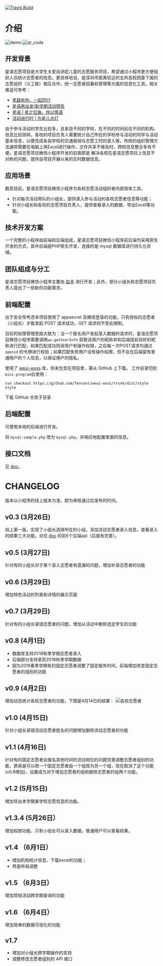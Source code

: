 [![Travis Build](https://travis-ci.com/zhaofeng-shu33/xingyu.svg?branch=master)](https://travis-ci.com/zhaofeng-shu33/xingyu)
# 介绍
![demo](assets/demo.gif)
![qr_code](assets/qr_code.jpg)
## 开发背景
星语志愿项目是大学生关爱自闭症儿童的志愿服务项目，希望通过小程序更方便组织人员统计志愿者的信息。更具体地说，是深圳市距离较近的五所高校团委下属的志愿组织（义工联）相互合作，统一志愿者招募和管理等方面的信息化工具。相关推送可参考：

* [星路有你，一起同行](https://mp.weixin.qq.com/s/byIknsUz62tn1YJlp10byQ)
* [星语再出发|新学期活动预告](https://mp.weixin.qq.com/s/hSAWZha7Tkq2MzG_uOD06Q)
* [星语 | 星之后裔，伴以情语](https://mp.weixin.qq.com/s/VM50R464I1mo3E6GOoEZew)
* [活动进行时 | 为星儿点灯](https://mp.weixin.qq.com/s/RyINo_CrGJZAUaHekhHcPg)

由于参与活动的学生比较多，且来自不同的学校，在不同的时间前往不同的机构，信息比较琐碎。各校的项目负责人需要统计自己所在的学校参与活动的同学与活动基本信息，以便完成各自学校的交通报销与志愿工时的录入等。传统的组织管理方法通常需要在电脑上用Excel进行操作，文件共享不够及时，跨校信息整合多有不便。星语志愿项目微信小程序开发的初衷即是
解决各校在星语志愿项目上信息不对称的问题，提供自项目开展以来的实时数据信息。

## 应用场景

截至目前，星语志愿项目微信小程序为各校志愿活动组织者内部效率工具。

* 针对每次活动带队的小组长，提供录入参与活动的各校志愿者信息等功能；
* 针对小组长和各校的志愿项目负责人，提供查看录入的数据、导出Excel等功能。

## 技术开发方案

一个完整的小程序由前端和后端组成，星语志愿项目微信小程序前后端均采用原生开发的方式，其中后端是PHP原生开发，连接的是 mysql 数据库进行持久化存储。

## 团队组成与分工

星语志愿项目微信小程序主要由 [赵丰](https://github.com/zhaofeng-shu33) 进行开发；此外，部分小组长和志愿项目负责人提出了一些新的功能需求。

## 前端配置
出于安全性考虑本项目使用了 appsecret 及微信登录的功能，只有授权的志愿者（小组长）才能发起 POST 请求成功，GET 请求则不受此限制。

目前的权限管理思路大致为：当一个匿名用户发起录入数据的请求时，星语志愿项目微信小程序需要调用`wx.getUserInfo` 获取该用户的昵称并和后端提前存好的昵称进行匹配，如果匹配成功则该用户有操作权限，之后每一次POST请求均通过 `openid` 的令牌进行校验；如果匹配失败用户没有操作权限，但不会在后端留有普通用户的个人信息，以保证用户的隐私。

使用了 [weui-wxss](https://github.com/Tencent/weui-wxss) 库，但未包含在项目里，需从 GitHub 上下载。
工作目录切到 `mini-program`后使用：
```shell
svn checkout https://github.com/Tencent/weui-wxss/trunk/dist/style style
```
下载 GitHub 仓库子目录

## 后端配置
可使用本地的后端进行开发。

将 `mysql-sample.php` 改为 `mysql.php`，并相应地配置里面的信息。

## 接口文档
见 [doc](doc/doc.md)。

# CHANGELOG
版本以小程序的线上版本为准，即为审核通过后发布的时间。

## v0.3 (3月26日)
线上第一版，实现了小组长选择所在的小组，添加流动志愿者录入信息，查看录入的结果三大功能。对应 [doc](doc/doc.md) 的前6个后端api（后面有完善）。

## v0.5 (3月27日)
针对有的小组长对于某个录入志愿者有遗漏的问题，增加补录志愿者的功能
 
## v0.6 (3月29日)
增加特色活动的列表和详情的展示页面

## v0.7 (3月29日)
针对有的小组长录错志愿者的问题，增加从活动中删除选定学生的功能

## v0.8 (4月1日)
* 数据库支持2018秋季学期志愿者录入
* 后端部分支持拿到2018秋季学期数据
* 因为2019春季学期有的固定志愿者调整了固定服务时间，前端增加改变固定志愿者的组别的功能

## v0.9 (4月2日)
增加动态统计各校志愿者的功能，下图是4月14日的结果：
![各校志愿者](assets/volunteer_statistics.jpg)

## v1.0 (4月15日)
针对小组长录错流动志愿者姓名的问题增加删除流动志愿者的功能

## v1.1 (4月16日)
针对有的固定志愿者会报名其他时间的流动岗位的问题完善调整志愿者组别的功能，原来是可以把一个固定志愿者由一个组改为另一个组，现在取消了这个功能(v0.8增加)，设置成为对于增加志愿者的组和删除志愿者的组两个功能。

## v1.2 (5月15日)
增加导出本学期某学校志愿信息的功能。

## v1.3.4 (5月26日）
增加权限功能，只有小组长可以录入数据，普通用户可以查看结果。

## v1.4 （6月1日）
* 增加机构统计信息、下载excel的功能；
* 界面布局调整

## v1.5 （6月3日）
增加常规活动跨学期查询的功能

## v1.6 （6月4日）
增加简单的数据可视化的功能

## v1.7
* 增加对小组长跨学期操作的支持
* 调整修改志愿者组别的 API 接口